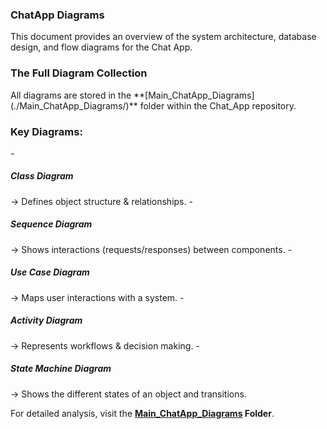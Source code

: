 <h3>ChatApp Diagrams</h3> 

This document provides an overview of the system architecture, database design, and flow diagrams for the Chat App.

<h3>The Full Diagram Collection</h3>
All diagrams are stored in the **[Main_ChatApp_Diagrams](./Main_ChatApp_Diagrams/)** folder within the Chat_App repository.

<h3>Key Diagrams:</h3>
- <h5>Class Diagram</h5> → Defines object structure & relationships.
- <h5>Sequence Diagram</h5> → Shows interactions (requests/responses) between components.
- <h5>Use Case Diagram</h5> → Maps user interactions with a system.
- <h5>Activity Diagram</h5> → Represents workflows & decision making.
- <h5>State Machine Diagram</h5> → Shows the different states of an object and transitions.

For detailed analysis, visit the **[Main_ChatApp_Diagrams](./Main_ChatApp_Diagrams/) Folder**.
